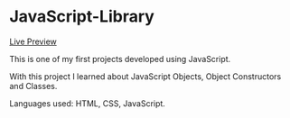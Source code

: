 # JavaScript-Library
<a href="https://ren-wastaken.github.io/JavaScript-Library/">Live Preview</a>

This is one of my first projects developed using JavaScript.

With this project I learned about JavaScript Objects, Object Constructors and Classes.

Languages used: HTML, CSS, JavaScript.
